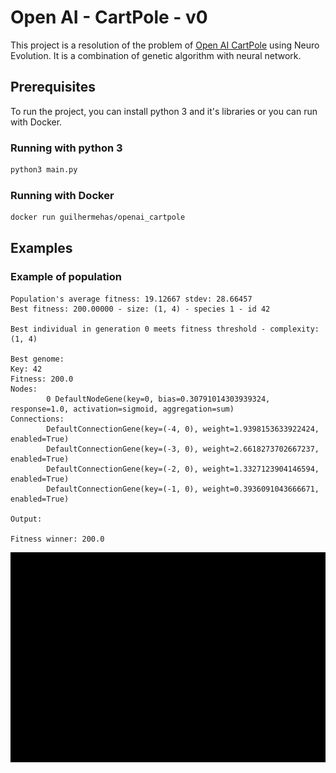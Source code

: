 # Open AI - CartPole - v0
This project is a resolution of the problem of [Open AI CartPole](https://gym.openai.com/envs/CartPole-v0/) using Neuro Evolution.
It is a combination of genetic algorithm with neural network.

## Prerequisites
To run the project, you can install python 3 and it's libraries or you can run with Docker.

### Running with python 3
```sh
python3 main.py
```

### Running with Docker
```sh
docker run guilhermehas/openai_cartpole
```

## Examples

### Example of population
```
Population's average fitness: 19.12667 stdev: 28.66457
Best fitness: 200.00000 - size: (1, 4) - species 1 - id 42

Best individual in generation 0 meets fitness threshold - complexity: (1, 4)

Best genome:
Key: 42
Fitness: 200.0
Nodes:
        0 DefaultNodeGene(key=0, bias=0.30791014303939324, response=1.0, activation=sigmoid, aggregation=sum)
Connections:
        DefaultConnectionGene(key=(-4, 0), weight=1.9398153633922424, enabled=True)
        DefaultConnectionGene(key=(-3, 0), weight=2.6618273702667237, enabled=True)
        DefaultConnectionGene(key=(-2, 0), weight=1.3327123904146594, enabled=True)
        DefaultConnectionGene(key=(-1, 0), weight=0.3936091043666671, enabled=True)

Output:

Fitness winner: 200.0
```
![Alt Text](https://raw.githubusercontent.com/guilhermehas/openai_cartpole/master/openai_gym.gif)